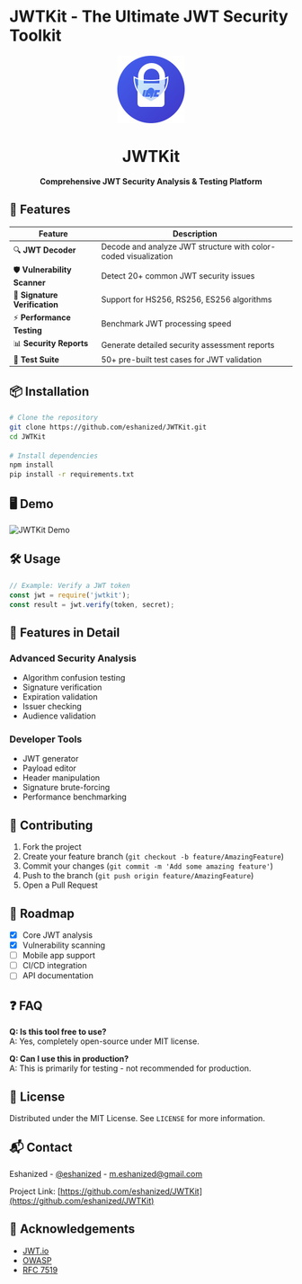 # JWTKit - The Ultimate JWT Security Toolkit

<p align="center">
  <img src="frontend/public/logo.svg" alt="JWTKit Logo" width="120" />
  <h1 align="center">JWTKit</h1>
  <p align="center">
    <strong>Comprehensive JWT Security Analysis & Testing Platform</strong>
  </p>
</p>

## 🚀 Features

| Feature | Description |
|---------|-------------|
| 🔍 **JWT Decoder** | Decode and analyze JWT structure with color-coded visualization |
| 🛡️ **Vulnerability Scanner** | Detect 20+ common JWT security issues |
| 🔐 **Signature Verification** | Support for HS256, RS256, ES256 algorithms |
| ⚡ **Performance Testing** | Benchmark JWT processing speed |
| 📊 **Security Reports** | Generate detailed security assessment reports |
| 🧪 **Test Suite** | 50+ pre-built test cases for JWT validation |

## 📦 Installation

```bash
# Clone the repository
git clone https://github.com/eshanized/JWTKit.git
cd JWTKit

# Install dependencies
npm install
pip install -r requirements.txt
```

## 🖥️ Demo

![JWTKit Demo](https://via.placeholder.com/800x500/333333/FFFFFF?text=JWTKit+Demo+Coming+Soon)

## 🛠 Usage

```javascript
// Example: Verify a JWT token
const jwt = require('jwtkit');
const result = jwt.verify(token, secret);
```

## 🌟 Features in Detail

### Advanced Security Analysis
- Algorithm confusion testing
- Signature verification
- Expiration validation
- Issuer checking
- Audience validation

### Developer Tools
- JWT generator
- Payload editor
- Header manipulation
- Signature brute-forcing
- Performance benchmarking

## 🤝 Contributing

1. Fork the project
2. Create your feature branch (`git checkout -b feature/AmazingFeature`)
3. Commit your changes (`git commit -m 'Add some amazing feature'`)
4. Push to the branch (`git push origin feature/AmazingFeature`)
5. Open a Pull Request

## 📅 Roadmap

- [x] Core JWT analysis
- [x] Vulnerability scanning
- [ ] Mobile app support
- [ ] CI/CD integration
- [ ] API documentation

## ❓ FAQ

**Q: Is this tool free to use?**  
A: Yes, completely open-source under MIT license.

**Q: Can I use this in production?**  
A: This is primarily for testing - not recommended for production.

## 📄 License

Distributed under the MIT License. See `LICENSE` for more information.

## 📬 Contact

Eshanized - [@eshanized](https://github.com/eshanized) - m.eshanized@gmail.com

Project Link: [https://github.com/eshanized/JWTKit](https://github.com/eshanized/JWTKit)

## 🙏 Acknowledgements

- [JWT.io](https://jwt.io)
- [OWASP](https://owasp.org)
- [RFC 7519](https://tools.ietf.org/html/rfc7519)
